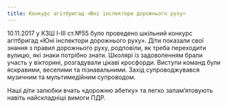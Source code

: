 ```yaml
---
title: Конкурс агітбригад «Юні інспектори дорожнього руху»
---
```


10.11.2017 у КЗШ І-ІІІ ст.№55 було проведено шкільний конкурс агітбригад «Юні інспектори дорожнього руху». Діти показали свої знання з правил дорожнього руху, родповіли, як треба переходити вулицю, які знаки потрібно знати. Школярі із задоволенням брали участь у вікторині, розгадували цікаві кросфорди. Виступи команд були яскравими, веселими та пізнавальними. Захід супроводжувався музичним та мультимедійним супроводом.

Наші діти залюбки вчать «дорожню абетку» та легко запам’ятовують навіть найскладніші вимоги ПДР.

<slideshow id="_/72157688274384741" />
